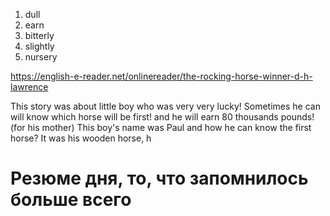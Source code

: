 1. dull
2. earn
3. bitterly
4. slightly
5. nursery

https://english-e-reader.net/onlinereader/the-rocking-horse-winner-d-h-lawrence

This story was  about little boy who was very very lucky! Sometimes he can will know which horse will be first! and he will earn 80 thousands pounds! (for his mother)
This boy's name was Paul and how he can know the first horse?
It was his wooden horse, h








# Резюме дня, то, что запомнилось больше всего